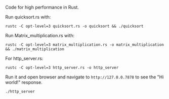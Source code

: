 Code for high performance in Rust.
<br>


Run quicksort.rs with:

```
rustc -C opt-level=3 quicksort.rs -o quicksort && ./quicksort
```

Run Matrix_multiplication.rs with:
```
rustc -C opt-level=3 matrix_multiplication.rs -o matrix_multiplication && ./matrix_multiplication
```

For http_server.rs:

```
rustc -C opt-level=3 http_server.rs -o http_server
```

Run it and open browser and navigate to `http://127.0.0.7878` to see the "Hi world!" response.
```
./http_server
```
